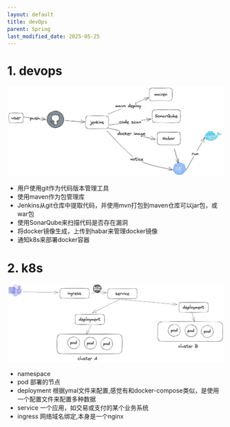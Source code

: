 ```yaml
---
layout: default
title: devOps
parent: Spring
last_modified_date: 2025-05-25
---
```


# 1. devops

![devops.png](img%2Fdevops.png)


- 用户使用git作为代码版本管理工具
- 使用maven作为包管理库
- Jenkins从git仓库中提取代码，并使用mvn打包到maven仓库可以jar包，或war包
- 使用SonarQube来扫描代码是否存在漏洞
- 将docker镜像生成，上传到habar来管理docker镜像
- 通知k8s来部署docker容器

# 2. k8s

![k8s.png](img%2Fk8s.png)

- namespace 
- pod 部署的节点
- deployment 根据ymal文件来配置,感觉有和docker-compose类似，是使用一个配置文件来配置多种数据
- service 一个应用，如交易或支付的某个业务系统
- ingress 网络域名绑定,本身是一个nginx